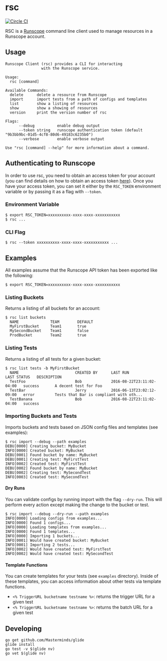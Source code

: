# rsc

[![Circle CI](https://circleci.com/gh/nextrevision/rsc.svg?style=svg)](https://circleci.com/gh/nextrevision/rsc)

RSC is a [Runscope](https://runscope.com) command line client used to manage resources in a Runscope account.

## Usage

```
Runscope Client (rsc) provides a CLI for interacting
                with the Runscope service.

Usage:
  rsc [command]

Available Commands:
  delete      delete a resource from Runscope
  import      import tests from a path of configs and templates
  list        show a listing of resources
  show        show a showing of resources
  version     print the version number of rsc

Flags:
      --debug          enable debug output
      --token string   runscope authentication token (default "9b3bb9bc-01d5-4cf8-80d6-49183c6235b0")
      --verbose        enable verbose output

Use "rsc [command] --help" for more information about a command.
```

## Authenticating to Runscope

In order to use rsc, you need to obtain an access token for your account (you can find details on how to obtain an access token [here](https://www.runscope.com/docs/api/authentication#apps)). Once you have your access token, you can set it either by the `RSC_TOKEN` environment variable or by passing it as a flag with `--token`.

### Environment Variable

```
$ export RSC_TOKEN=xxxxxxxxxx-xxxx-xxxx-xxxxxxxxxxx
$ rsc ...
```

### CLI Flag

```
$ rsc --token xxxxxxxxxx-xxxx-xxxx-xxxxxxxxxxx ...
```

## Examples

All examples assume that the Runscope API token has been exported like the following:

```
$ export RSC_TOKEN=xxxxxxxxxx-xxxx-xxxx-xxxxxxxxxxx
```

### Listing Buckets

Returns a listing of all buckets for an account:

```
$ rsc list buckets
  NAME              TEAM        DEFAULT
  MyFirstBucket     Team1       true
  MySecondBucket    Team1       false
  ProdBucket        Team2       true
```

### Listing Tests

Returns a listing of all tests for a given bucket:

```
$ rsc list tests -b MyFirstBucket
  NAME                         CREATED BY      LAST RUN                    LAST STATUS   DESCRIPTION
  TestFoo                      Bob             2016-08-22T23:11:02-04:00   success       A decent test for Foo
  TestBar                      Jerry           2016-06-13T23:02:12-09:00   error         Tests that Bar is compliant with oth...
  TestBanana                   Bob             2016-08-22T23:11:02-04:00   success
```

### Importing Buckets and Tests

Imports buckets and tests based on JSON config files and templates (see examples):

```
$ rsc import --debug --path examples
DEBU[0000] Creating bucket: MyBucket
INFO[0000] Created bucket: MyBucket
DEBU[0001] Found bucket by name: MyBucket
DEBU[0001] Creating test: MyFirstTest
INFO[0002] Created test: MyFirstTest
DEBU[0002] Found bucket by name: MyBucket
DEBU[0002] Creating test: MySecondTest
INFO[0003] Created test: MySecondTest
```

#### Dry Runs

You can validate configs by running import with the flag `--dry-run`. This will perform every action except making the change to the bucket or test.

```
$ rsc import --debug --dry-run --path examples
INFO[0000] Loading configs from examples...
INFO[0000] Found 1 configs...
INFO[0000] Loading templates from examples...
INFO[0000] Found 1 templates...
INFO[0000] Importing 1 buckets...
INFO[0001] Would have created bucket: MyBucket
INFO[0001] Importing 2 tests...
INFO[0002] Would have created test: MyFirstTest
INFO[0002] Would have created test: MySecondTest
```

#### Template Functions

You can create templates for your tests (see `examples` directory). Inside of these templates, you can access information about other tests via template functions.

* `<% TriggerURL bucketname testname %>`: returns the trigger URL for a given test
* `<% TriggerURL bucketname testname %>`: returns the batch URL for a given test

## Developing

```
go get github.com/Masterminds/glide
glide install
go test -v $(glide nv)
go vet $(glide nv)
```
